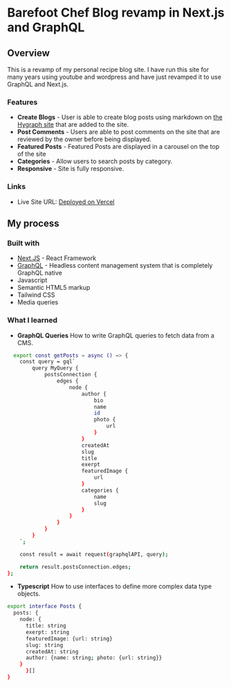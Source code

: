 # Barefoot Chef Blog revamp in Next.js and GraphQL

## Overview

This is a revamp of my personal recipe blog site. I have run this site for many years using youtube and wordpress and have just revamped it to use GraphQL and Next.js.

### Features

- **Create Blogs** - User is able to create blog posts using markdown on [the Hygraph site](https://hygraph.com/) that are added to the site. 
- **Post Comments** - Users are able to post comments on the site that are reviewed by the owner before being displayed.
- **Featured Posts** - Featured Posts are displayed in a carousel on the top of the site
- **Categories** - Allow users to search posts by category.  
- **Responsive** - Site is fully responsive.  

### Links

- Live Site URL: [Deployed on Vercel](https://barefootrecipe.vercel.app/)

## My process

### Built with
- [Next.JS](https://nextjs.org/) - React Framework
- [GraphQL](https://hygraph.com/) - Headless content management system that is completely GraphQL native
- Javascript
- Semantic HTML5 markup
- Tailwind CSS
- Media queries


### What I learned

- **GraphQL Queries**
  How to write GraphQL queries to fetch data from a CMS.
  
``` bash
  export const getPosts = async () => {
	const query = gql`
		query MyQuery {
			postsConnection {
				edges {
					node {
						author {
							bio
							name
							id
							photo {
								url
							}
						}
						createdAt
						slug
						title
						exerpt
						featuredImage {
							url
						}
						categories {
							name
							slug
						}
					}
				}
			}
		}
	`;

	const result = await request(graphqlAPI, query);

	return result.postsConnection.edges;
};
```

- **Typescript**
  How to use interfaces to define more complex data type objects.
```bash
export interface Posts {
  posts: {
    node: {
      title: string
      exerpt: string
      featuredImage: {url: string}
      slug: string
      createdAt: string
      author: {name: string; photo: {url: string}}
    }
      }[]
}
```
